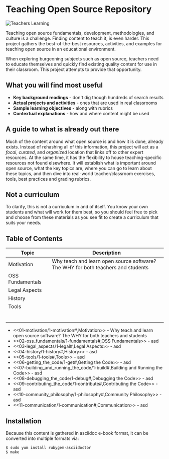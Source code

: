 # Teaching Open Source Repository

![Teachers Learning](https://raw.githubusercontent.com/OSAS/tos-repository/master/images/teachersLearning.jpg)

Teaching open source fundamentals, development, methodologies, and culture is a challenge. Finding content to teach it, is even harder. This project gathers the best-of-the-best resources, activities, and examples for teaching open source in an educational environment.

When exploring burgeoning subjects such as open source, teachers need to educate themselves and quickly find existing quality content for use in their classroom. This project attempts to provide that opportunity.

## What you will find most useful
  * **Key background readings** - don't dig though hundreds of search results
  * **Actual projects and activities** - ones that are used in real classrooms
  * **Sample learning objectives** - along with rubrics
  * **Contextual explanations** - how and where content might be used

## A guide to what is already out there
Much of the content around what open source is and how it is done, already exists. Instead of rehashing all of this information, this project will act as a *focal*, *curated*, and *organized* location that links off to other expert resources. At the same time, it has the flexibility to house teaching-specific resources not found elsewhere. It will establish what is important around open source, what the key topics are, where you can go to learn about these topics, and then dive into real-world teacher/classroom exercises, tools, best practices and grading rubrics.

## Not a curriculum
To clarify, this is not a curriculum in and of itself. You know your own students and what will work for them best, so you should feel free to pick and choose from these materials as you see fit to create a curriculum that suits your needs.

## Table of Contents

| Topic            | Description                                                                      |
|------------------|----------------------------------------------------------------------------------|
| Motivation       | Why teach and learn open source software? The WHY for both teachers and students |
| OSS Fundamentals |                                                                                  |
| Legal Aspects    |                                                                                  |
| History          |                                                                                  |
| Tools            |                                                                                  |
|                  |                                                                                  |
|                  |                                                                                  |
|                  |                                                                                  |
|                  |                                                                                  |
|                  |                                                                                  |
|                  |                                                                                  |

  - <<01-motivation/1-motivation#,Motivation>> - Why teach and learn open source software? The WHY for both teachers and students
  - <<02-oss_fundamentals/1-fundamentals#,OSS Fundamentals>> - asd
  - <<03-legal_aspects/1-legal#,Legal Aspects>> - asd
  - <<04-history/1-history#,History>> - asd
  - <<05-tools/1-tools#,Tools>> - asd
  - <<06-getting_the_code/1-get#,Getting the Code>> - asd
  - <<07-building_and_running_the_code/1-build#,Building and Running the Code>> - asd
  - <<08-debugging_the_code/1-debug#,Debugging the Code>> - asd
  - <<09-contributing_the_code/1-contribute#,Contributing the Code>> - asd
  - <<10-community_philosophy/1-philosophy#,Community Philosophy>> - asd
  - <<11-communication/1-communication#,Communication>> - asd

## Installation

Because this content is gathered in asciidoc e-book format, it can be converted into multiple formats via:

````
$ sudo yum install rubygem-asciidoctor
$ make
````

